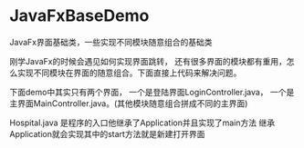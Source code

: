 # JavaFxBaseDemo
JavaFx界面基础类，一些实现不同模块随意组合的基础类

刚学JavaFx的时候会遇见如何实现界面跳转，
还有很多界面的模块都有重用，怎么实现不同模块在界面的随意组合。下面直接上代码来解决问题。

下面demo中其实只有两个界面，
一个是登陆界面LoginController.java，
一个是主界面MainController.java。(其他模块随意组合拼成不同的主界面)

Hospital.java 是程序的入口他继承了Application并且实现了main方法
继承Application就会实现其中的start方法就是新建打开界面


